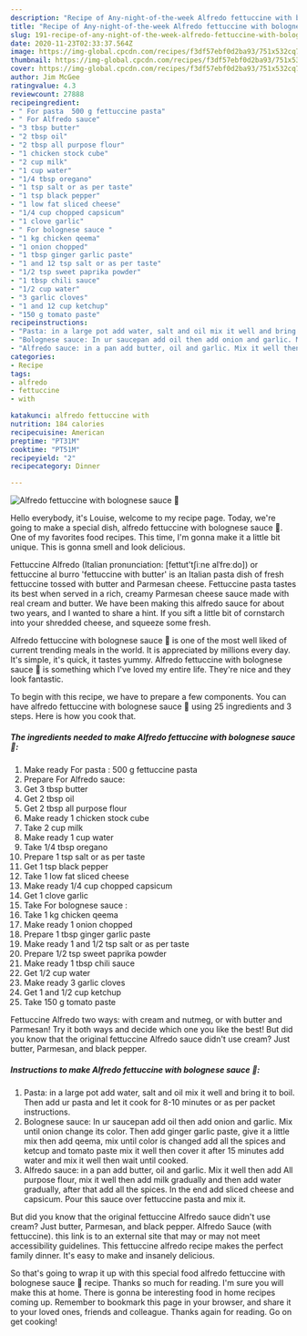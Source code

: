 ```yaml
---
description: "Recipe of Any-night-of-the-week Alfredo fettuccine with bolognese sauce 🍝"
title: "Recipe of Any-night-of-the-week Alfredo fettuccine with bolognese sauce 🍝"
slug: 191-recipe-of-any-night-of-the-week-alfredo-fettuccine-with-bolognese-sauce
date: 2020-11-23T02:33:37.564Z
image: https://img-global.cpcdn.com/recipes/f3df57ebf0d2ba93/751x532cq70/alfredo-fettuccine-with-bolognese-sauce-🍝-recipe-main-photo.jpg
thumbnail: https://img-global.cpcdn.com/recipes/f3df57ebf0d2ba93/751x532cq70/alfredo-fettuccine-with-bolognese-sauce-🍝-recipe-main-photo.jpg
cover: https://img-global.cpcdn.com/recipes/f3df57ebf0d2ba93/751x532cq70/alfredo-fettuccine-with-bolognese-sauce-🍝-recipe-main-photo.jpg
author: Jim McGee
ratingvalue: 4.3
reviewcount: 27888
recipeingredient:
- " For pasta  500 g fettuccine pasta"
- " For Alfredo sauce"
- "3 tbsp butter"
- "2 tbsp oil"
- "2 tbsp all purpose flour"
- "1 chicken stock cube"
- "2 cup milk"
- "1 cup water"
- "1/4 tbsp oregano"
- "1 tsp salt or as per taste"
- "1 tsp black pepper"
- "1 low fat sliced cheese"
- "1/4 cup chopped capsicum"
- "1 clove garlic"
- " For bolognese sauce "
- "1 kg chicken qeema"
- "1 onion chopped"
- "1 tbsp ginger garlic paste"
- "1 and 12 tsp salt or as per taste"
- "1/2 tsp sweet paprika powder"
- "1 tbsp chili sauce"
- "1/2 cup water"
- "3 garlic cloves"
- "1 and 12 cup ketchup"
- "150 g tomato paste"
recipeinstructions:
- "Pasta: in a large pot add water, salt and oil mix it well and bring it to boil. Then add ur pasta and let it cook for 8-10 minutes or as per packet instructions."
- "Bolognese sauce: In ur saucepan add oil then add onion and garlic. Mix until onion change its color. Then add ginger garlic paste, give it a little mix then add qeema, mix until color is changed add all the spices and ketcup and tomato paste mix it well then cover it after 15 minutes add water and mix it well then wait until cooked."
- "Alfredo sauce: in a pan add butter, oil and garlic. Mix it well then add All purpose flour, mix it well then add milk gradually and then add water gradually, after that add all the spices. In the end add sliced cheese and capsicum. Pour this sauce over fettuccine pasta and mix it."
categories:
- Recipe
tags:
- alfredo
- fettuccine
- with

katakunci: alfredo fettuccine with 
nutrition: 184 calories
recipecuisine: American
preptime: "PT31M"
cooktime: "PT51M"
recipeyield: "2"
recipecategory: Dinner

---
```



![Alfredo fettuccine with bolognese sauce 🍝](https://img-global.cpcdn.com/recipes/f3df57ebf0d2ba93/751x532cq70/alfredo-fettuccine-with-bolognese-sauce-🍝-recipe-main-photo.jpg)

Hello everybody, it's Louise, welcome to my recipe page. Today, we're going to make a special dish, alfredo fettuccine with bolognese sauce 🍝. One of my favorites food recipes. This time, I'm gonna make it a little bit unique. This is gonna smell and look delicious.

Fettuccine Alfredo (Italian pronunciation: [fettut&#39;tʃiːne alˈfreːdo]) or fettuccine al burro &#39;fettuccine with butter&#39; is an Italian pasta dish of fresh fettuccine tossed with butter and Parmesan cheese. Fettuccine pasta tastes its best when served in a rich, creamy Parmesan cheese sauce made with real cream and butter. We have been making this alfredo sauce for about two years, and I wanted to share a hint. If you sift a little bit of cornstarch into your shredded cheese, and squeeze some fresh.

Alfredo fettuccine with bolognese sauce 🍝 is one of the most well liked of current trending meals in the world. It is appreciated by millions every day. It's simple, it's quick, it tastes yummy. Alfredo fettuccine with bolognese sauce 🍝 is something which I've loved my entire life. They're nice and they look fantastic.


To begin with this recipe, we have to prepare a few components. You can have alfredo fettuccine with bolognese sauce 🍝 using 25 ingredients and 3 steps. Here is how you cook that.

<!--inarticleads1-->

##### The ingredients needed to make Alfredo fettuccine with bolognese sauce 🍝:

1. Make ready  For pasta : 500 g fettuccine pasta
1. Prepare  For Alfredo sauce:
1. Get 3 tbsp butter
1. Get 2 tbsp oil
1. Get 2 tbsp all purpose flour
1. Make ready 1 chicken stock cube
1. Take 2 cup milk
1. Make ready 1 cup water
1. Take 1/4 tbsp oregano
1. Prepare 1 tsp salt or as per taste
1. Get 1 tsp black pepper
1. Take 1 low fat sliced cheese
1. Make ready 1/4 cup chopped capsicum
1. Get 1 clove garlic
1. Take  For bolognese sauce :
1. Take 1 kg chicken qeema
1. Make ready 1 onion chopped
1. Prepare 1 tbsp ginger garlic paste
1. Make ready 1 and 1/2 tsp salt or as per taste
1. Prepare 1/2 tsp sweet paprika powder
1. Make ready 1 tbsp chili sauce
1. Get 1/2 cup water
1. Make ready 3 garlic cloves
1. Get 1 and 1/2 cup ketchup
1. Take 150 g tomato paste


Fettuccine Alfredo two ways: with cream and nutmeg, or with butter and Parmesan! Try it both ways and decide which one you like the best! But did you know that the original fettuccine Alfredo sauce didn&#39;t use cream? Just butter, Parmesan, and black pepper. 

<!--inarticleads2-->

##### Instructions to make Alfredo fettuccine with bolognese sauce 🍝:

1. Pasta: in a large pot add water, salt and oil mix it well and bring it to boil. Then add ur pasta and let it cook for 8-10 minutes or as per packet instructions.
1. Bolognese sauce: In ur saucepan add oil then add onion and garlic. Mix until onion change its color. Then add ginger garlic paste, give it a little mix then add qeema, mix until color is changed add all the spices and ketcup and tomato paste mix it well then cover it after 15 minutes add water and mix it well then wait until cooked.
1. Alfredo sauce: in a pan add butter, oil and garlic. Mix it well then add All purpose flour, mix it well then add milk gradually and then add water gradually, after that add all the spices. In the end add sliced cheese and capsicum. Pour this sauce over fettuccine pasta and mix it.


But did you know that the original fettuccine Alfredo sauce didn&#39;t use cream? Just butter, Parmesan, and black pepper. Alfredo Sauce (with fettuccine). this link is to an external site that may or may not meet accessibility guidelines. This fettuccine alfredo recipe makes the perfect family dinner. It&#39;s easy to make and insanely delicious. 

So that's going to wrap it up with this special food alfredo fettuccine with bolognese sauce 🍝 recipe. Thanks so much for reading. I'm sure you will make this at home. There is gonna be interesting food in home recipes coming up. Remember to bookmark this page in your browser, and share it to your loved ones, friends and colleague. Thanks again for reading. Go on get cooking!
